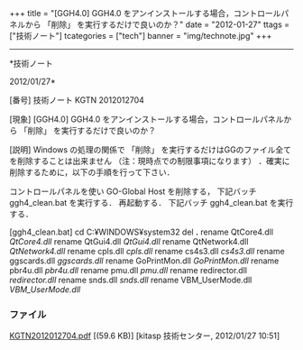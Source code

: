 ﻿+++
title = "[GGH4.0] GGH4.0 をアンインストールする場合，コントロールパネルから 「削除」 を実行するだけで良いのか？"
date = "2012-01-27"
ttags = ["技術ノート"]
tcategories = ["tech"]
banner = "img/technote.jpg"
+++

-----------------------------------------------------------------------------------------------------------------------------

*技術ノート

2012/01/27*


[番号]
技術ノート KGTN 2012012704

[現象]
[GGH4.0] GGH4.0 をアンインストールする場合，コントロールパネルから
「削除」 を実行するだけで良いのか？

[説明]
Windows の処理の関係で 「削除」
を実行するだけはGGのファイル全てを削除することは出来ません
（注：現時点での制限事項になります）
．確実に削除するために，以下の手順を行って下さい．

コントロールパネルを使い GO-Global Host を削除する，
下記バッチ ggh4_clean.bat を実行する．
再起動する．
下記バッチ ggh4_clean.bat を実行する．

[ggh4_clean.bat]
cd C:¥WINDOWS¥system32
del **.**
rename QtCore4.dll *QtCore4.dll*
rename QtGui4.dll *QtGui4.dll*
rename QtNetwork4.dll *QtNetwork4.dll*
rename cpls.dll *cpls.dll*
rename cs4s3.dll *cs4s3.dll*
rename ggscards.dll *ggscards.dll*
rename GoPrintMon.dll *GoPrintMon.dll*
rename pbr4u.dll *pbr4u.dll*
rename pmu.dll *pmu.dll*
rename redirector.dll *redirector.dll*
rename snds.dll *snds.dll*
rename VBM_UserMode.dll *VBM_UserMode.dll*


### ファイル

 
 


[KGTN2012012704.pdf](http://techreport.kitasp.net/attachments/download/816/KGTN2012012704.pdf)
 [(59.6 KB)] [kitasp 技術センター, 2012/01/27
10:51]


 


 

